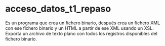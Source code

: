 # acceso_datos_t1_repaso
Es un programa que crea un fichero binario, después crea un fichero XML con ese fichero binario y un HTML a partir de ese XML usando un XSL. Exporta un archivo de texto plano con todos los registros disponibles del fichero binario.
